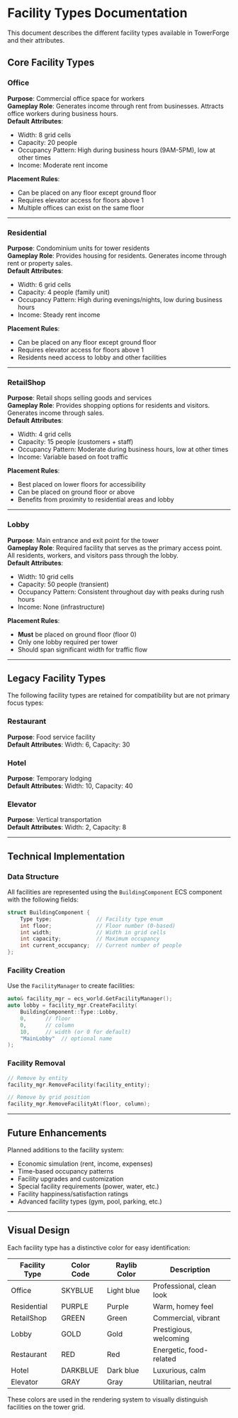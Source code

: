 # Facility Types Documentation

This document describes the different facility types available in TowerForge and their attributes.

## Core Facility Types

### Office
**Purpose**: Commercial office space for workers  
**Gameplay Role**: Generates income through rent from businesses. Attracts office workers during business hours.  
**Default Attributes**:
- Width: 8 grid cells
- Capacity: 20 people
- Occupancy Pattern: High during business hours (9AM-5PM), low at other times
- Income: Moderate rent income

**Placement Rules**:
- Can be placed on any floor except ground floor
- Requires elevator access for floors above 1
- Multiple offices can exist on the same floor

---

### Residential
**Purpose**: Condominium units for tower residents  
**Gameplay Role**: Provides housing for residents. Generates income through rent or property sales.  
**Default Attributes**:
- Width: 6 grid cells
- Capacity: 4 people (family unit)
- Occupancy Pattern: High during evenings/nights, low during business hours
- Income: Steady rent income

**Placement Rules**:
- Can be placed on any floor except ground floor
- Requires elevator access for floors above 1
- Residents need access to lobby and other facilities

---

### RetailShop
**Purpose**: Retail shops selling goods and services  
**Gameplay Role**: Provides shopping options for residents and visitors. Generates income through sales.  
**Default Attributes**:
- Width: 4 grid cells
- Capacity: 15 people (customers + staff)
- Occupancy Pattern: Moderate during business hours, low at other times
- Income: Variable based on foot traffic

**Placement Rules**:
- Best placed on lower floors for accessibility
- Can be placed on ground floor or above
- Benefits from proximity to residential areas and lobby

---

### Lobby
**Purpose**: Main entrance and exit point for the tower  
**Gameplay Role**: Required facility that serves as the primary access point. All residents, workers, and visitors pass through the lobby.  
**Default Attributes**:
- Width: 10 grid cells
- Capacity: 50 people (transient)
- Occupancy Pattern: Consistent throughout day with peaks during rush hours
- Income: None (infrastructure)

**Placement Rules**:
- **Must** be placed on ground floor (floor 0)
- Only one lobby required per tower
- Should span significant width for traffic flow

---

## Legacy Facility Types

The following facility types are retained for compatibility but are not primary focus types:

### Restaurant
**Purpose**: Food service facility  
**Default Attributes**: Width: 6, Capacity: 30

### Hotel
**Purpose**: Temporary lodging  
**Default Attributes**: Width: 10, Capacity: 40

### Elevator
**Purpose**: Vertical transportation  
**Default Attributes**: Width: 2, Capacity: 8

---

## Technical Implementation

### Data Structure
All facilities are represented using the `BuildingComponent` ECS component with the following fields:
```cpp
struct BuildingComponent {
    Type type;              // Facility type enum
    int floor;              // Floor number (0-based)
    int width;              // Width in grid cells
    int capacity;           // Maximum occupancy
    int current_occupancy;  // Current number of people
};
```

### Facility Creation
Use the `FacilityManager` to create facilities:
```cpp
auto& facility_mgr = ecs_world.GetFacilityManager();
auto lobby = facility_mgr.CreateFacility(
    BuildingComponent::Type::Lobby,
    0,      // floor
    0,      // column
    10,     // width (or 0 for default)
    "MainLobby"  // optional name
);
```

### Facility Removal
```cpp
// Remove by entity
facility_mgr.RemoveFacility(facility_entity);

// Remove by grid position
facility_mgr.RemoveFacilityAt(floor, column);
```

---

## Future Enhancements

Planned additions to the facility system:
- Economic simulation (rent, income, expenses)
- Time-based occupancy patterns
- Facility upgrades and customization
- Special facility requirements (power, water, etc.)
- Facility happiness/satisfaction ratings
- Advanced facility types (gym, pool, parking, etc.)

---

## Visual Design

Each facility type has a distinctive color for easy identification:

| Facility Type | Color Code | Raylib Color | Description |
|--------------|------------|--------------|-------------|
| Office | SKYBLUE | Light blue | Professional, clean look |
| Residential | PURPLE | Purple | Warm, homey feel |
| RetailShop | GREEN | Green | Commercial, vibrant |
| Lobby | GOLD | Gold | Prestigious, welcoming |
| Restaurant | RED | Red | Energetic, food-related |
| Hotel | DARKBLUE | Dark blue | Luxurious, calm |
| Elevator | GRAY | Gray | Utilitarian, neutral |

These colors are used in the rendering system to visually distinguish facilities on the tower grid.
